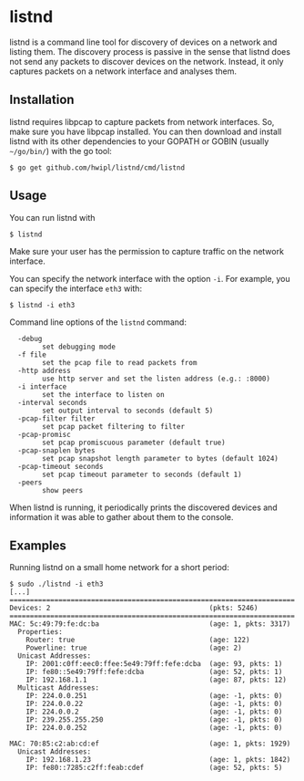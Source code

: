 # listnd

listnd is a command line tool for discovery of devices on a network and listing
them. The discovery process is passive in the sense that listnd does not send
any packets to discover devices on the network. Instead, it only captures
packets on a network interface and analyses them.

## Installation

listnd requires libpcap to capture packets from network interfaces. So, make
sure you have libpcap installed. You can then download and install listnd with
its other dependencies to your GOPATH or GOBIN (usually `~/go/bin/`) with the
go tool:

```console
$ go get github.com/hwipl/listnd/cmd/listnd
```

## Usage

You can run listnd with

```console
$ listnd
```

Make sure your user has the permission to capture traffic on the network
interface.

You can specify the network interface with the option `-i`. For example, you
can specify the interface `eth3` with:

```console
$ listnd -i eth3
```

Command line options of the `listnd` command:

```
  -debug
        set debugging mode
  -f file
        set the pcap file to read packets from
  -http address
        use http server and set the listen address (e.g.: :8000)
  -i interface
        set the interface to listen on
  -interval seconds
        set output interval to seconds (default 5)
  -pcap-filter filter
        set pcap packet filtering to filter
  -pcap-promisc
        set pcap promiscuous parameter (default true)
  -pcap-snaplen bytes
        set pcap snapshot length parameter to bytes (default 1024)
  -pcap-timeout seconds
        set pcap timeout parameter to seconds (default 1)
  -peers
        show peers
```

When listnd is running, it periodically prints the discovered devices and
information it was able to gather about them to the console.

## Examples

Running listnd on a small home network for a short period:

```console
$ sudo ./listnd -i eth3
[...]
======================================================================
Devices: 2                                       (pkts: 5246)
======================================================================
MAC: 5c:49:79:fe:dc:ba                           (age: 1, pkts: 3317)
  Properties:
    Router: true                                 (age: 122)
    Powerline: true                              (age: 2)
  Unicast Addresses:
    IP: 2001:c0ff:eec0:ffee:5e49:79ff:fefe:dcba  (age: 93, pkts: 1)
    IP: fe80::5e49:79ff:fefe:dcba                (age: 52, pkts: 1)
    IP: 192.168.1.1                              (age: 87, pkts: 12)
  Multicast Addresses:
    IP: 224.0.0.251                              (age: -1, pkts: 0)
    IP: 224.0.0.22                               (age: -1, pkts: 0)
    IP: 224.0.0.2                                (age: -1, pkts: 0)
    IP: 239.255.255.250                          (age: -1, pkts: 0)
    IP: 224.0.0.252                              (age: -1, pkts: 0)

MAC: 70:85:c2:ab:cd:ef                           (age: 1, pkts: 1929)
  Unicast Addresses:
    IP: 192.168.1.23                             (age: 1, pkts: 1842)
    IP: fe80::7285:c2ff:feab:cdef                (age: 52, pkts: 5)
```
